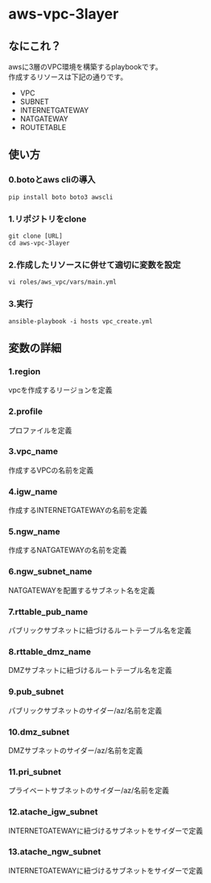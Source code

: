 # aws-vpc-3layer

## なにこれ？

awsに3層のVPC環境を構築するplaybookです。  
作成するリソースは下記の通りです。  

* VPC  
* SUBNET  
* INTERNETGATEWAY  
* NATGATEWAY  
* ROUTETABLE  


## 使い方

### 0.botoとaws cliの導入

```
pip install boto boto3 awscli

```

### 1.リポジトリをclone

```
git clone [URL]
cd aws-vpc-3layer
```

### 2.作成したリソースに併せて適切に変数を設定

```
vi roles/aws_vpc/vars/main.yml
```

### 3.実行

```
ansible-playbook -i hosts vpc_create.yml
```

## 変数の詳細

### 1.region

vpcを作成するリージョンを定義  

### 2.profile

プロファイルを定義

### 3.vpc_name

作成するVPCの名前を定義

### 4.igw_name

作成するINTERNETGATEWAYの名前を定義

### 5.ngw_name

作成するNATGATEWAYの名前を定義

### 6.ngw_subnet_name

NATGATEWAYを配置するサブネット名を定義

### 7.rttable_pub_name

パブリックサブネットに紐づけるルートテーブル名を定義

### 8.rttable_dmz_name

DMZサブネットに紐づけるルートテーブル名を定義

### 9.pub_subnet

パブリックサブネットのサイダー/az/名前を定義

### 10.dmz_subnet

DMZサブネットのサイダー/az/名前を定義

### 11.pri_subnet

プライベートサブネットのサイダー/az/名前を定義

### 12.atache_igw_subnet

INTERNETGATEWAYに紐づけるサブネットをサイダーで定義

### 13.atache_ngw_subnet

INTERNETGATEWAYに紐づけるサブネットをサイダーで定義
